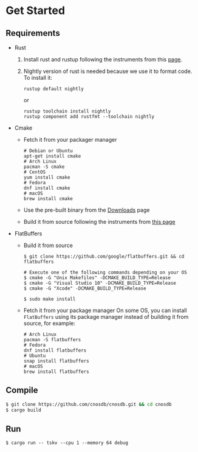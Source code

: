 # Get Started

## Requirements

* Rust

    1. Install rust and rustup following the instruments from this [page](https://www.rust-lang.org/tools/install).

    2. Nightly version of rust is needed because we use it to format code. To install
       it:

        ```shell
        rustup default nightly
        ```

       or

        ```
        rustup toolchain install nightly
        rustup component add rustfmt --toolchain nightly
        ```

* Cmake

    * Fetch it from your packager manager

        ```shell
        # Debian or Ubuntu
        apt-get install cmake 
        # Arch Linux
        pacman -S cmake 
        # CentOS
        yum install cmake 
        # Fedora
        dnf install cmake 
        # macOS
        brew install cmake 
        ```
    * Use the pre-built binary from the [Downloads](https://cmake.org/download/) page
    * Build it from source following the instruments from [this page](https://cmake.org/install/)

* FlatBuffers
    * Build it from source

        ```shell
        $ git clone https://github.com/google/flatbuffers.git && cd flatbuffers

        # Execute one of the following commands depending on your OS
        $ cmake -G "Unix Makefiles" -DCMAKE_BUILD_TYPE=Release
        $ cmake -G "Visual Studio 10" -DCMAKE_BUILD_TYPE=Release
        $ cmake -G "Xcode" -DCMAKE_BUILD_TYPE=Release
        
        $ sudo make install
        ```

    * Fetch it from your package manager
      On some OS, you can install `FlatBuffers` using its package manager
      instead of building it from source, for example:

         ```shell
         # Arch Linux
         pacman -S flatbuffers 
         # Fedora
         dnf install flatbuffers
         # Ubuntu 
         snap install flatbuffers 
         # macOS
         brew install flatbuffers 
         ```

## Compile

```sh
$ git clone https://github.com/cnosdb/cnosdb.git && cd cnosdb 
$ cargo build
```

## Run

```shell
$ cargo run -- tskv --cpu 1 --memory 64 debug
```
